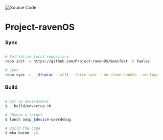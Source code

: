 ![Source Code](https://i.imgur.com/WComnes.jpg)

# Project-ravenOS #

### Sync ###

```bash

# Initialize local repository
repo init -u https://github.com/Project-ravenOS/manifest -b twelve

# Sync
repo sync -c -j$(nproc --all) --force-sync --no-clone-bundle --no-tags
```

### Build ###

```bash

# Set up environment
$ . build/envsetup.sh

# Choose a target
$ lunch aosp_$device-userdebug

# Build the code
$ mka bacon -jX

